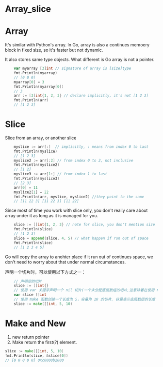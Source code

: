 # Array_slice


# Array
It's similar with Python's array. In Go, array is also a continues memoery block in fixed size, so it's faster but not dynamic. 

It also stores same type objects. What different is Go array is not a pointer. 

```go
	var myarray [3]int // signature of array is [size]type
	fmt.Println(myarray)
    // [0 0 0]
	myarray[0] = 3
	fmt.Println(myarray[0])
    // 3
	arr := [3]int{1, 2, 3} // declare implicitly, it's not [1 2 3]
	fmt.Println(arr)
    // [1 2 3]
```

# Slice

Slice from an array, or another slice

```go
	myslice := arr[:]  // implicitly, : means from index 0 to last
	fmt.Println(myslice)
    // [1 2 3]
	myslice2 := arr[:2] // from index 0 to 2, not inclusive 
	fmt.Println(myslice2)
    // [1 2]
    myslice3 := arr[1:] // from index 1 to last
	fmt.Println(myslice3)
    // [2 3]
	arr[0] = 11
	myslice2[1] = 22
	fmt.Println(arr, myslice, myslice2) //they point to the same
    // [11 22 3] [11 22 3] [11 22] 
```

Since most of time you work with slice only, you don't really care about array under it as long as it is managed for you.
```go
	slice := []int{1, 2, 3} // note for slice, you don't mention size
	fmt.Println(slice)
    // [1 2 3]
	slice = append(slice, 4, 5) // what happen if run out of space
	fmt.Println(slice)
    // [1 2 3 4 5]
```
Go will copy the array to anohter place if it run out of continues space, we don't need to worry about that under normal circumstances. 

声明一个切片时，可以使用以下方式之一：
```go
	// 声明空的切片
    slice := []int{} 
	// 使用 var 关键字声明一个 nil 切片(一个未分配底层数组的切片,这意味着在使用 nil 切片之前必须将其make初始化)
    var slice []int 
	// 使用 make 函数创建一个长度为 5，容量为 10 的切片. 容量表示底层数组的长度
    slice := make([]int, 5, 10) 
```

# Make and New

1. new return pointer
1. Make return the first(?) element. 

```go
slice := make([]int, 5, 10)
fmt.Println(slice, &slice[0])
// [0 0 0 0 0] 0xc0000b2000
```
